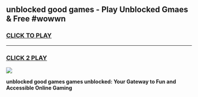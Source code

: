 
## unblocked good games - Play Unblocked Gmaes & Free #wowwn
<h3>
<a href="https://premium.freeplayer.one?title=unblocked_good_games&ref=01M">CLICK TO PLAY</a></h3>
<hr>

<h3>
<a href="https://premium.freeplayer.one?title=unblocked_good_games&ref=01M">CLICK 2 PLAY</a>
  
</h3>

<a href="https://premium.freeplayer.one?title=unblocked_good_games&ref=01M"><img src="https://clearcache.store/games.png"></a>


**unblocked good games games unblocked: Your Gateway to Fun and Accessible Online Gaming**
